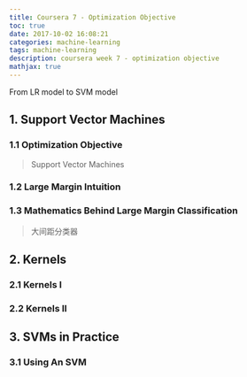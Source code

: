 ```yaml
---
title: Coursera 7 - Optimization Objective
toc: true
date: 2017-10-02 16:08:21
categories: machine-learning
tags: machine-learning
description: coursera week 7 - optimization objective
mathjax: true
---
```


<script type="text/x-mathjax-config">
  MathJax.Hub.Config({
    extensions: ["tex2jax.js"],
    jax: ["input/TeX"],
    tex2jax: {
      inlineMath: [ ['$','$'], ['\\(','\\)'] ],
      displayMath: [ ['$$','$$']],
      processEscapes: true
    }
  });
</script>
<script type="text/javascript" src="https://cdn.mathjax.org/mathjax/latest/MathJax.js?config=TeX-AMS_HTML,http://myserver.com/MathJax/config/local/local.js">
</script>

From LR model to SVM model

<!-- more -->

## 1. Support Vector Machines

### 1.1 Optimization Objective

> Support Vector Machines

### 1.2 Large Margin Intuition

### 1.3 Mathematics Behind Large Margin Classification

> 大间距分类器

## 2. Kernels

### 2.1 Kernels I

### 2.2 Kernels II

## 3. SVMs in Practice

### 3.1 Using An SVM




[1]: /images/ml/ml-ng-w7-01-01.png



